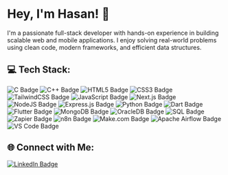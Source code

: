 # Hey, I'm Hasan! 👋
I'm a passionate full-stack developer with hands-on experience in building scalable web and mobile applications. I enjoy solving real-world problems using clean code, modern frameworks, and efficient data structures.

## 💻 Tech Stack:
<p align="left"> 
  <img src="https://img.shields.io/badge/C-00599C?style=for-the-badge&logo=c&logoColor=white" alt="C Badge"/> 
  <img src="https://img.shields.io/badge/C++-00599C?style=for-the-badge&logo=c%2B%2B&logoColor=white" alt="C++ Badge"/> 
  <img src="https://img.shields.io/badge/HTML5-E34F26?style=for-the-badge&logo=html5&logoColor=white" alt="HTML5 Badge"/> 
  <img src="https://img.shields.io/badge/CSS3-1572B6?style=for-the-badge&logo=css3&logoColor=white" alt="CSS3 Badge"/> 
  <img src="https://img.shields.io/badge/Tailwind_CSS-06B6D4?style=for-the-badge&logo=tailwindcss&logoColor=white" alt="TailwindCSS Badge"/> 
  <img src="https://img.shields.io/badge/JavaScript-F7DF1E?style=for-the-badge&logo=javascript&logoColor=black" alt="JavaScript Badge"/> 
  <img src="https://img.shields.io/badge/Next.js-000000?style=for-the-badge&logo=nextdotjs&logoColor=white" alt="Next.js Badge"/> 
  <img src="https://img.shields.io/badge/Node.js-43853D?style=for-the-badge&logo=node.js&logoColor=white" alt="NodeJS Badge"/> 
  <img src="https://img.shields.io/badge/Express.js-000000?style=for-the-badge&logo=express&logoColor=white" alt="Express.js Badge"/> 
  <img src="https://img.shields.io/badge/Python-3776AB?style=for-the-badge&logo=python&logoColor=white" alt="Python Badge"/> 
  <img src="https://img.shields.io/badge/Dart-0175C2?style=for-the-badge&logo=dart&logoColor=white" alt="Dart Badge"/> 
  <img src="https://img.shields.io/badge/Flutter-02569B?style=for-the-badge&logo=flutter&logoColor=white" alt="Flutter Badge"/> 
  <img src="https://img.shields.io/badge/MongoDB-47A248?style=for-the-badge&logo=mongodb&logoColor=white" alt="MongoDB Badge"/> 
  <img src="https://img.shields.io/badge/OracleDB-F80000?style=for-the-badge&logo=oracle&logoColor=white" alt="OracleDB Badge"/> 
  <img src="https://img.shields.io/badge/SQL-316192?style=for-the-badge&logo=postgresql&logoColor=white" alt="SQL Badge"/> 
  <img src="https://img.shields.io/badge/Zapier-FF4A00?style=for-the-badge&logo=zapier&logoColor=white" alt="Zapier Badge"/> 
  <img src="https://img.shields.io/badge/n8n-525456?style=for-the-badge&logo=n8n&logoColor=#ea4b71" alt="n8n Badge"/> 
  <img src="https://img.shields.io/badge/Make-8200fa?style=for-the-badge&logo=make&logoColor=white" alt="Make.com Badge"/> 
  <img src="https://img.shields.io/badge/Apache%20Airflow-007ACC?style=for-the-badge&logo=apacheairflow&logoColor=white" alt="Apache Airflow Badge"/> 
  <img src="https://img.shields.io/badge/Visual%20Studio%20Code-007ACC?style=for-the-badge&logo=visual-studio-code&logoColor=white" alt="VS Code Badge"/> 
</p>



## 🌐 Connect with Me:
[![LinkedIn Badge](https://img.shields.io/badge/LinkedIn-Profile-blue)](https://www.linkedin.com/in/hasanzahidseo/)
